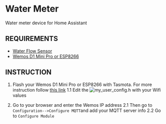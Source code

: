 # Water Meter
Water meter device for Home Assistant

## REQUIREMENTS
- [Water Flow Sensor](https://es.aliexpress.com/item/32871294401.html?spm=a2g0s.9042311.0.0.d1124c4dEI47oQ)
- [Wemos D1 Mini Pro or ESP8266](https://es.aliexpress.com/item/32803725174.html?spm=a2g0s.9042311.0.0.d1124c4dEI47oQ)

## INSTRUCTION
 1. Flash your Wemos D1 Mini Pro or ESP8266 with Tasmota. For more instruction follow [this link](https://github.com/arendst/Tasmota)
1.1 Edit the ![my_user_config.h](https://imgur.com/a/gnUnUC4) with your Wifi values

2. Go to your browser and enter the Wemos IP address
2.1 Then go to `Configuration-->Configure MQTT`and add your MQTT server info
2.2 Go to `Configure Module` 
